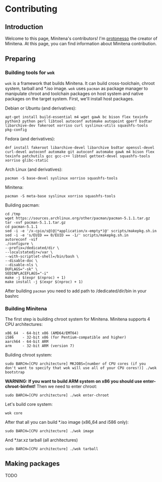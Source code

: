 # Contributing

## Introduction
Welcome to this page, Minitena's contributors! I'm [protonesso](https://github.com/protonesso) the creator of Minitena. At this page, you can find information about Minitena contribution.

## Preparing


### Building tools for ```wok```
```wok``` is a framework that builds Minitena. It can build cross-toolchain, chroot system, tarball and *.iso image. ```wok``` uses ```pacman``` as package manager to manipulate chroot and toolchain packages on host system and native packages on the target system. First, we'll install host packages.

Debian or Ubuntu (and derivatives):
```
apt-get install build-essential m4 wget gawk bc bison flex texinfo python3 python perl libtool autoconf automake autopoint gperf bsdtar libarchive-dev fakeroot xorriso curl syslinux-utils squashfs-tools pkg-config
```
Fedora (and derivatives):
```
dnf install fakeroot libarchive-devel libarchive bsdtar openssl-devel curl-devel autoconf automake git autoconf automake gawk m4 bison flex texinfo patchutils gcc gcc-c++ libtool gettext-devel squashfs-tools xorriso glibc-static
```
Arch Linux (and derivatives):
```
pacman -S base-devel syslinux xorriso squashfs-tools
```
Minitena:
```
pacman -S meta-base syslinux xorriso squashfs-tools
```
Building pacman:
```
cd /tmp
wget https://sources.archlinux.org/other/pacman/pacman-5.1.1.tar.gz
tar -xvf pacman-5.1.1.tar.gz
cd pacman-5.1.1
sed -i -e '/x-cpio/s@)@|*application/x-empty*)@' scripts/makepkg.sh.in
sed -i -e 's/EUID == 0/EUID == -1/' scripts/makepkg.sh.in
autoreconf -vif
./configure \
--prefix=/dedicated/dir \
--localstatedir=/var \
--with-scriptlet-shell=/bin/bash \
--disable-doc \
--disable-nls \
DUFLAGS="-sk" \
SEDINPLACEFLAGS="-i"
make -j $(expr $(nproc) + 1)
make install -j $(expr $(nproc) + 1)
```
After building ```pacman``` you need to add path to /dedicated/dir/bin in your bashrc


### Building Minitena
The first step is building chroot system for Minitena. Minitena supports 4 CPU architectures:
```
x86_64  - 64-bit x86 (AMD64/EMT64)
i586    - 32-bit x86 (for Pentium-compatible and higher)
aarch64 - 64-bit ARM
arm     - 32-bit ARM (version 7)
```
Building chroot system:
```
sudo BARCH=[CPU architecture] MKJOBS=[number of CPU cores (if you don't want to specify that wok will use all of your CPU cores!)] ./wok bootstrap
```
**WARNING: If you want to build ARM system on x86 you should use enter-chroot-binfmt!**
Then we need to enter chroot:
```
sudo BARCH=[CPU architecture] ./wok enter-chroot
```
Let's build core system:
```
wok core
```
After that all you can build *.iso image (x86_64 and i586 only):
```
sudo BARCH=[CPU architecture] ./wok image
```
And *.tar.xz tarball (all architectures)
```
sudo BARCH=[CPU architecture] ./wok tarball
```


## Making packages
TODO
